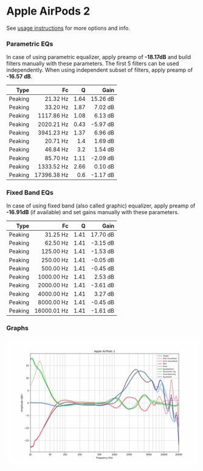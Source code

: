# Apple AirPods 2
See [usage instructions](https://github.com/jaakkopasanen/AutoEq#usage) for more options and info.

### Parametric EQs
In case of using parametric equalizer, apply preamp of **-18.17dB** and build filters manually
with these parameters. The first 5 filters can be used independently.
When using independent subset of filters, apply preamp of **-16.57 dB**.

| Type    | Fc          |    Q | Gain     |
|--------:|------------:|-----:|---------:|
| Peaking | 21.32 Hz    | 1.64 | 15.26 dB |
| Peaking | 33.20 Hz    | 1.87 | 7.02 dB  |
| Peaking | 1117.86 Hz  | 1.08 | 6.13 dB  |
| Peaking | 2020.21 Hz  | 0.43 | -5.97 dB |
| Peaking | 3941.23 Hz  | 1.37 | 6.96 dB  |
| Peaking | 20.71 Hz    | 1.4  | 1.69 dB  |
| Peaking | 46.84 Hz    | 3.2  | 1.54 dB  |
| Peaking | 85.70 Hz    | 1.11 | -2.09 dB |
| Peaking | 1333.52 Hz  | 2.66 | 0.10 dB  |
| Peaking | 17396.38 Hz | 0.6  | -1.17 dB |

### Fixed Band EQs
In case of using fixed band (also called graphic) equalizer, apply preamp of **-16.91dB**
(if available) and set gains manually with these parameters.

| Type    | Fc          |    Q | Gain     |
|--------:|------------:|-----:|---------:|
| Peaking | 31.25 Hz    | 1.41 | 17.70 dB |
| Peaking | 62.50 Hz    | 1.41 | -3.15 dB |
| Peaking | 125.00 Hz   | 1.41 | -1.53 dB |
| Peaking | 250.00 Hz   | 1.41 | -0.05 dB |
| Peaking | 500.00 Hz   | 1.41 | -0.45 dB |
| Peaking | 1000.00 Hz  | 1.41 | 2.53 dB  |
| Peaking | 2000.00 Hz  | 1.41 | -3.61 dB |
| Peaking | 4000.00 Hz  | 1.41 | 3.27 dB  |
| Peaking | 8000.00 Hz  | 1.41 | -0.45 dB |
| Peaking | 16000.01 Hz | 1.41 | -1.61 dB |

### Graphs
![](./Apple%20AirPods%202.png)